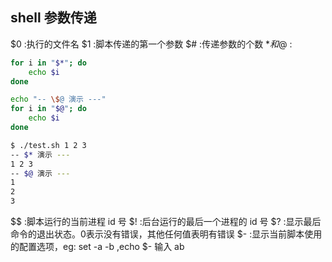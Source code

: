 ## shell 参数传递

$0 :执行的文件名
$1 :脚本传递的第一个参数
$# :传递参数的个数
$* 和$@ :
```bash
for i in "$*"; do
    echo $i
done

echo "-- \$@ 演示 ---"
for i in "$@"; do
    echo $i
done

$ ./test.sh 1 2 3
-- $* 演示 ---
1 2 3
-- $@ 演示 ---
1
2
3
```
$$ :脚本运行的当前进程 id 号
$! :后台运行的最后一个进程的 id 号
$? :显示最后命令的退出状态。0表示没有错误，其他任何值表明有错误
$- :显示当前脚本使用的配置选项，eg: set -a -b ,echo $- 输入 ab
